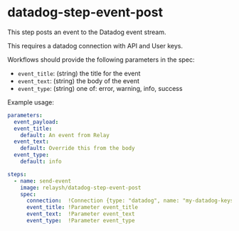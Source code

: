 # datadog-step-event-post

This step posts an event to the Datadog event stream.

This requires a datadog connection with API and User keys.

Workflows should provide the following parameters in the spec:

* `event_title`: (string) the title for the event
* `event_text`: (string) the body of the event
* `event_type`: (string) one of: error, warning, info, success

Example usage:

```yaml
parameters:
  event_payload:
  event_title:
    default: An event from Relay
  event_text:
    default: Override this from the body
  event_type:
    default: info

steps:
  - name: send-event
    image: relaysh/datadog-step-event-post
    spec:
      connection:  !Connection {type: "datadog", name: "my-datadog-keys"}
      event_title: !Parameter event_title
      event_text:  !Parameter event_text
      event_type:  !Parameter event_type
```
